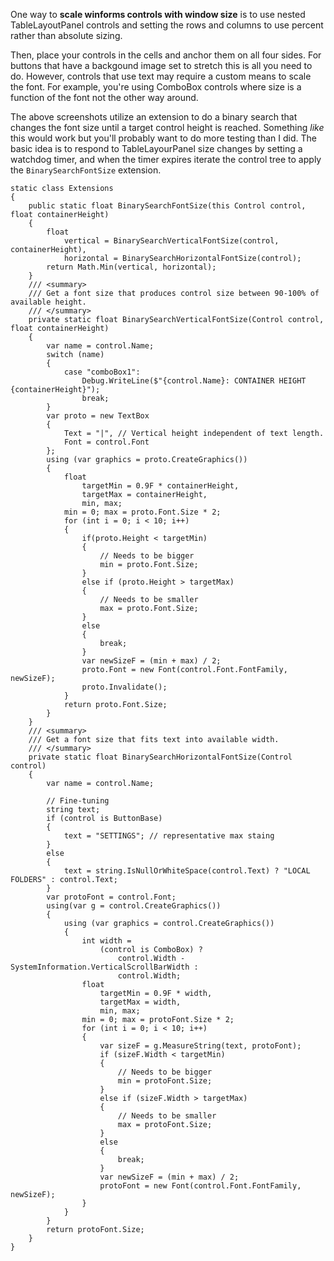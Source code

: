 One way to **scale winforms controls with window size** is to use nested TableLayoutPanel controls and setting the rows and columns to use percent rather than absolute sizing. 

Then, place your controls in the cells and anchor them on all four sides. For buttons that have a backgound image set to stretch this is all you need to do. However, controls that use text may require a custom means to scale the font. For example, you're using ComboBox controls where size is a function of the font not the other way around.


The above screenshots utilize an extension to do a binary search that changes the font size until a target control height is reached. Something _like_ this would work but you'll probably want to do more testing than I did. The basic idea is to respond to TableLayourPanel size changes by setting a watchdog timer, and when the timer expires iterate the control tree to apply the `BinarySearchFontSize` extension.

    static class Extensions
    {
        public static float BinarySearchFontSize(this Control control, float containerHeight)
        {
            float
                vertical = BinarySearchVerticalFontSize(control, containerHeight),
                horizontal = BinarySearchHorizontalFontSize(control);
            return Math.Min(vertical, horizontal);
        }
        /// <summary>
        /// Get a font size that produces control size between 90-100% of available height.
        /// </summary>
        private static float BinarySearchVerticalFontSize(Control control, float containerHeight)
        {
            var name = control.Name;
            switch (name)
            {
                case "comboBox1":
                    Debug.WriteLine($"{control.Name}: CONTAINER HEIGHT {containerHeight}");
                    break;
            }
            var proto = new TextBox
            {
                Text = "|", // Vertical height independent of text length.
                Font = control.Font
            };
            using (var graphics = proto.CreateGraphics())
            {
                float
                    targetMin = 0.9F * containerHeight,
                    targetMax = containerHeight,
                    min, max;
                min = 0; max = proto.Font.Size * 2;
                for (int i = 0; i < 10; i++)
                {
                    if(proto.Height < targetMin)
                    {
                        // Needs to be bigger
                        min = proto.Font.Size;
                    }
                    else if (proto.Height > targetMax)
                    {
                        // Needs to be smaller
                        max = proto.Font.Size;
                    }
                    else
                    {
                        break;
                    }
                    var newSizeF = (min + max) / 2;
                    proto.Font = new Font(control.Font.FontFamily, newSizeF);
                    proto.Invalidate();
                }
                return proto.Font.Size;
            }
        }
        /// <summary>
        /// Get a font size that fits text into available width.
        /// </summary>
        private static float BinarySearchHorizontalFontSize(Control control)
        {
            var name = control.Name;

            // Fine-tuning
            string text;
            if (control is ButtonBase)
            {
                text = "SETTINGS"; // representative max staing
            }
            else
            {
                text = string.IsNullOrWhiteSpace(control.Text) ? "LOCAL FOLDERS" : control.Text;
            }
            var protoFont = control.Font;
            using(var g = control.CreateGraphics())
            {
                using (var graphics = control.CreateGraphics())
                {
                    int width =
                        (control is ComboBox) ?
                            control.Width - SystemInformation.VerticalScrollBarWidth :
                            control.Width;
                    float
                        targetMin = 0.9F * width,
                        targetMax = width,
                        min, max;
                    min = 0; max = protoFont.Size * 2;
                    for (int i = 0; i < 10; i++)
                    {
                        var sizeF = g.MeasureString(text, protoFont);
                        if (sizeF.Width < targetMin)
                        {
                            // Needs to be bigger
                            min = protoFont.Size;
                        }
                        else if (sizeF.Width > targetMax)
                        {
                            // Needs to be smaller
                            max = protoFont.Size;
                        }
                        else
                        {
                            break;
                        }
                        var newSizeF = (min + max) / 2;
                        protoFont = new Font(control.Font.FontFamily, newSizeF);
                    }
                }
            }
            return protoFont.Size;
        }
    }





